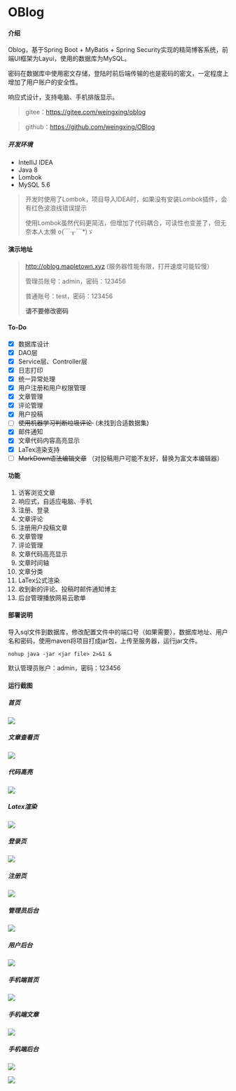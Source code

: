 # OBlog

#### 介绍
Oblog，基于Spring Boot + MyBatis + Spring Security实现的精简博客系统，前端UI框架为Layui，使用的数据库为MySQL。

密码在数据库中使用密文存储，登陆时前后端传输的也是密码的密文，一定程度上增加了用户账户的安全性。

响应式设计，支持电脑、手机排版显示。

> gitee：https://gitee.com/weingxing/oblog

> github：https://github.com/weingxing/OBlog



##### 开发环境

- IntelliJ IDEA
- Java 8
- Lombok
- MySQL 5.6

> 开发时使用了Lombok，项目导入IDEA时，如果没有安装Lombok插件，会有红色波浪线错误提示
>
> 使用Lombok虽然代码更简洁，但增加了代码耦合，可读性也变差了，但无奈本人太懒 o(￣┰￣*)ゞ



#### 演示地址
> http://oblog.mapletown.xyz (服务器性能有限，打开速度可能较慢）
>
> 管理员账号：admin，密码：123456
>
> 普通账号：test，密码：123456
>
> **请不要修改密码**



#### To-Do

- [x] 数据库设计
- [x] DAO层
- [x] Service层、Controller层
- [x] 日志打印
- [x] 统一异常处理
- [x] 用户注册和用户权限管理
- [x] 文章管理
- [x] 评论管理
- [x] 用户投稿
- [ ] <del>使用机器学习判断垃圾评论 </del>  (未找到合适数据集)
- [x] 邮件通知
- [x] 文章代码内容高亮显示
- [x] LaTex渲染支持
- [ ] <del>MarkDown语法编辑文章</del> （对投稿用户可能不友好，替换为富文本编辑器）

#### 功能

1. 访客浏览文章
2. 响应式，自适应电脑、手机
3. 注册、登录
4. 文章评论
5. 注册用户投稿文章
6. 文章管理
7. 评论管理
8. 文章代码高亮显示
9. 文章时间轴
10. 文章分类
11. LaTex公式渲染
12. 收到新的评论、投稿时邮件通知博主
13. 后台管理播放网易云歌单



#### 部署说明

导入sql文件到数据库，修改配置文件中的端口号（如果需要），数据库地址、用户名和密码，使用maven将项目打成jar包，上传至服务器，运行jar文件。

```shell
nohup java -jar <jar file> 2>&1 &
```

默认管理员账户：admin，密码：123456


#### 运行截图

##### 首页

![](./pic/index.png)


##### 文章查看页

![](./pic/detail.png)



##### 代码高亮

![](./pic/highlight.png)

##### Latex渲染

![](./pic/detail.png)



##### 登录页

![](./pic/login.png)



##### 注册页

![](./pic/register.png)


##### 管理员后台

![](./pic/admin.png)


##### 用户后台

![](./pic/user.png)


##### 手机端首页

![](./pic/phone.png)



##### 手机端文章

![](./pic/phone_detail.png)


##### 手机端后台

![](./pic/phone_admin.png)


![](./pic/phone_user.png)